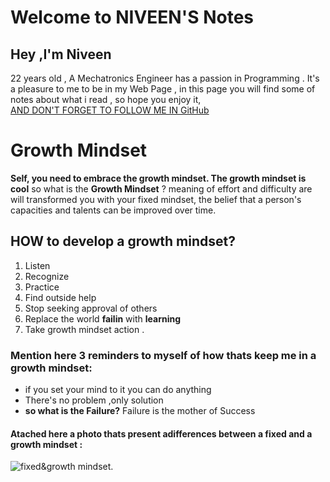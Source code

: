 # Welcome to NIVEEN'S Notes 
## Hey ,I'm Niveen 
   22 years old , A Mechatronics Engineer has a passion in Programming .
It's a pleasure to me to be in my Web Page , in this page you will find some of notes about what i read , so hope you enjoy it,  
[AND DON'T FORGET TO FOLLOW ME IN GitHub](https://github.com/NiveenAlSmadi) 

# Growth Mindset 
**Self, you need to embrace the growth mindset. The growth mindset is cool** so what is the **Growth Mindset** ?
meaning  of effort and difficulty are will transformed you with your fixed mindset, the belief that a person's capacities and talents can be improved over time. 
## HOW to develop a growth mindset? 
1. Listen 
2. Recognize 
3. Practice
4. Find outside help
5. Stop seeking approval of others
6. Replace the world **failin** with **learning**
7. Take growth mindset action . 
### Mention here 3 reminders to myself of how thats keep me in a growth mindset:
- if you set your mind to it you can do anything
- There's no problem ,only solution
- **so what is the Failure?** Failure is the mother of Success

#### Atached here a photo thats present adifferences between a fixed and a growth mindset :
![fixed&growth mindset](https://tse2.mm.bing.net/th?id=OIP.bVZyRAtHGHwQb2TCmDEt0AHaEV&pid=Api&P=0&w=272&h=160). 


